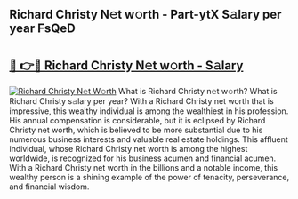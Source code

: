 ## Richard Christy N𝚎t w𝚘rth - Part-ytX S𝚊lary per year FsQeD

# <h2><a href="http://gc47mtq.nevu.top/?p=Richard+Christy">🔗 👉🔴 Richard Christy N𝚎t w𝚘rth - S𝚊lary</a></h2>

[![Richard Christy N𝚎t W𝚘rth](https://i.imgur.com/Oavwk0R.jpeg)](http://gc47mtq.nevu.top/?p=Richard+Christy)
What is Richard Christy n𝚎t w𝚘rth? What is Richard Christy s𝚊lary per year?
With a Richard Christy net worth that is impressive, this wealthy individual is among the wealthiest in his profession. His annual compensation is considerable, but it is eclipsed by Richard Christy net worth, which is believed to be more substantial due to his numerous business interests and valuable real estate holdings. This affluent individual, whose Richard Christy net worth is among the highest worldwide, is recognized for his business acumen and financial acumen. With a Richard Christy net worth in the billions and a notable income, this wealthy person is a shining example of the power of tenacity, perseverance, and financial wisdom.
